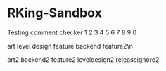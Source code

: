 # RKing-Sandbox

Testing comment checker
1 2 3 4 5 6 7 8 9 0

art
level design
feature
backend
feature2\n

art2
backend2
feature2 
leveldesign2 
releaseignore2 
